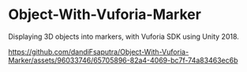 # Object-With-Vuforia-Marker
Displaying 3D objects into markers, with Vuforia SDK using Unity 2018.


https://github.com/dandiFsaputra/Object-With-Vuforia-Marker/assets/96033746/65705896-82a4-4069-bc7f-74a83463ec6b

